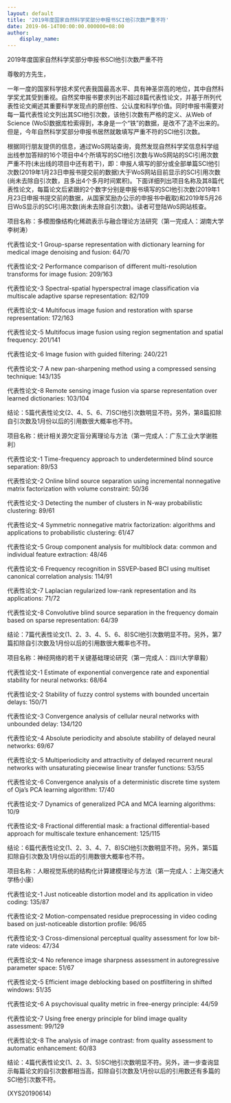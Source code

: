 ```yaml
---
layout: default
title: '2019年度国家自然科学奖部分申报书SCI他引次数严重不符'
date: 2019-06-14T00:00:00.000000+08:00
author:
    display_name: 
---
```


2019年度国家自然科学奖部分申报书SCI他引次数严重不符

尊敬的方先生，

一年一度的国家科学技术奖代表我国最高水平、具有神圣崇高的地位，其中自然科学奖尤其受到重视。自然奖申报书要求列出不超过8篇代表性论文，并基于所列代表性论文阐述其重要科学发现点的原创性、公认度和科学价值。同时申报书需要对每一篇代表性论文列出其SCI他引次数，该他引次数有严格的定义、从Web of Science (WoS)数据库检索得到，本身是一个“铁”的数据，是改不了造不出来的。但是，今年自然科学奖部分申报书居然就敢填写严重不符的SCI他引次数。

根据同行朋友提供的信息，通过WoS网站查询，竟然发现自然科学奖信息科学组出线参加答辩的16个项目中4个所填写的SCI他引次数与WoS网站的SCI引用次数严重不符(未出线的项目中还有若干)，即：申报人填写的部分或全部单篇SCI他引次数(2019年1月23日申报书提交前的数据)大于WoS网站目前显示的SCI引用次数(尚未去除自引次数，且多出4个多月时间累积)。下面详细列出项目名称及其8篇代表性论文，每篇论文后紧跟的2个数字分别是申报书填写的SCI他引次数(2019年1月23日申报书提交前的数据，从国家奖励办公示的申报书中截取)和2019年5月26日WoS显示的SCI引用次数(尚未去除自引次数)。读者可登陆WoS网站核查。

项目名称：多模图像结构化稀疏表示与融合理论方法研究（第一完成人：湖南大学李树涛）

代表性论文-1 Group-sparse representation with dictionary learning for medical image denoising and fusion: 64/70

代表性论文-2 Performance comparison of different multi-resolution transforms for image fusion: 209/163

代表性论文-3 Spectral-spatial hyperspectral image classification via multiscale adaptive sparse representation: 82/109

代表性论文-4 Multifocus image fusion and restoration with sparse representation: 172/163

代表性论文-5 Multifocus image fusion using region segmentation and spatial frequency: 201/141

代表性论文-6 Image fusion with guided filtering: 240/221

代表性论文-7 A new pan-sharpening method using a compressed sensing technique: 143/135

代表性论文-8 Remote sensing image fusion via sparse representation over learned dictionaries: 103/104

结论：5篇代表性论文(2、4、5、6、7)SCI他引次数明显不符。另外，第8篇扣除自引次数及1月份以后的引用数很大概率也不符。



项目名称：统计相关源欠定盲分离理论与方法（第一完成人：广东工业大学谢胜利）

代表性论文-1 Time-frequency approach to underdetermined blind source separation: 89/53

代表性论文-2 Online blind source separation using incremental nonnegative matrix factorization with volume constraint: 50/36

代表性论文-3 Detecting the number of clusters in N-way probabilistic clustering: 89/61

代表性论文-4 Symmetric nonnegative matrix factorization: algorithms and applications to probabilistic clustering: 61/47

代表性论文-5 Group component analysis for multiblock data: common and individual feature extraction: 48/46

代表性论文-6 Frequency recognition in SSVEP-based BCI using multiset canonical correlation analysis: 114/91

代表性论文-7 Laplacian regularized low-rank representation and its applications: 71/72

代表性论文-8 Convolutive blind source separation in the frequency domain based on sparse representation: 64/39

结论：7篇代表性论文(1、2、3、4、5、6、8)SCI他引次数明显不符。另外，第7篇扣除自引次数及1月份以后的引用数很大概率也不符。



项目名称：神经网络的若干关键基础理论研究（第一完成人：四川大学章毅）

代表性论文-1 Estimate of exponential convergence rate and exponential stability for neural networks: 68/64

代表性论文-2 Stability of fuzzy control systems with bounded uncertain delays: 150/71

代表性论文-3 Convergence analysis of cellular neural networks with unbounded delay: 134/120

代表性论文-4 Absolute periodicity and absolute stability of delayed neural networks: 69/67

代表性论文-5 Multiperiodicity and attractivity of delayed recurrent neural networks with unsaturating piecewise linear transfer functions: 53/55

代表性论文-6 Convergence analysis of a deterministic discrete time system of Oja’s PCA learning algorithm: 17/40

代表性论文-7 Dynamics of generalized PCA and MCA learning algorithms: 10/9

代表性论文-8 Fractional differential mask: a fractional differential-based approach for multiscale texture enhancement: 125/115

结论：6篇代表性论文(1、2、3、4、7、8)SCI他引次数明显不符。另外，第5篇扣除自引次数及1月份以后的引用数很大概率也不符。



项目名称：人眼视觉系统的结构化计算建模理论与方法（第一完成人：上海交通大学杨小康）

代表性论文-1 Just noticeable distortion model and its application in video coding: 135/87

代表性论文-2 Motion-compensated residue preprocessing in video coding based on just-noticeable distortion profile: 96/65

代表性论文-3 Cross-dimensional perceptual quality assessment for low bit-rate videos: 47/34

代表性论文-4 No reference image sharpness assessment in autoregressive parameter space: 51/67

代表性论文-5 Efficient image deblocking based on postfiltering in shifted windows: 51/35

代表性论文-6 A psychovisual quality metric in free-energy principle: 44/59

代表性论文-7 Using free energy principle for blind image quality assessment: 99/129

代表性论文-8 The analysis of image contrast: from quality assessment to automatic enhancement: 60/83

结论：4篇代表性论文(1、2、3、5)SCI他引次数明显不符。另外，进一步查询显示每篇论文的自引次数都相当高，扣除自引次数及1月份以后的引用数还有多篇的SCI他引次数不符。

(XYS20190614)

